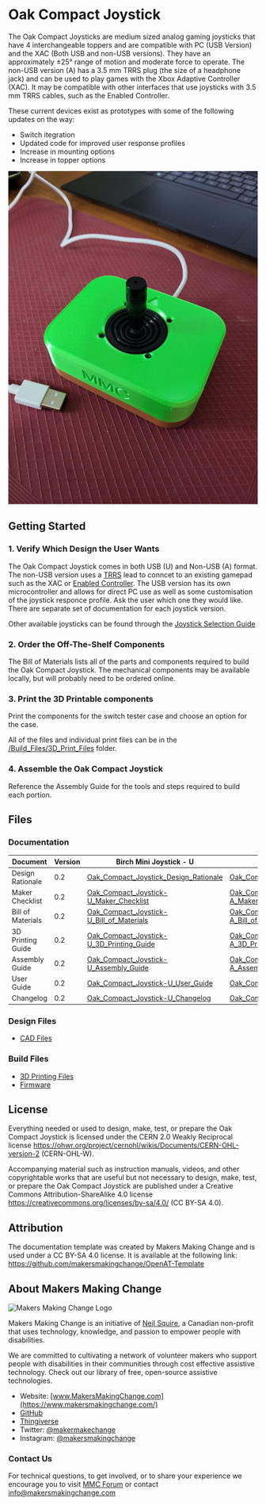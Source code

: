 <!--- 
Open Source Assistive Technology: GitHub Readme Template
 --->

<!---
INSTRUCTIONS
This is a markdown template for creating the README.md file in a GitHub repository. This file is rendered and displayed automatically when someone visits the repository.

This document includes helper text that will not be displayed when rendered. Any text between the less-than sign + exclamation mark + three hyphen-minus (<!---) and matching three hyphen-minus + greater-than sign will not be displayed. This helper text can be deleted once the corresponding section is completed.

 --->
 
 <!--- 
TITLE
Should match the name of the GitHub repository. Choose something descriptive rather than whimsical. 
 --->
 # Oak Compact Joystick

<!--- 
SUMMARY
A brief summary of the project. What it does, who it is for, how much it costs.
 --->
The Oak Compact Joysticks are medium sized analog gaming joysticks that have 4 interchangeable toppers and are compatible with PC (USB Version) and the XAC (Both USB and non-USB versions). They have an approximately ±25° range of motion and moderate force to operate. The non-USB version (A) has a 3.5 mm TRRS plug (the size of a headphone jack) and can be used to play games with the Xbox Adaptive Controller (XAC). It may be compatible with other interfaces that use joysticks with 3.5 mm TRRS cables, such as the Enabled Controller.

These current devices exist as prototypes with some of the following updates on the way:
- Switch itegration
- Updated code for improved user response profiles
- Increase in mounting options
- Increase in topper options

<!--- 
PHOTO

 --->
![Image Description](Photos/USB_Joystick_2.jpg)

<!--- 
## More info at
 - [Makers Making Change Forum Thread](TBD) 
 - [Makers Making Change Project Page](TBD)
 --->


## Getting Started
<!--- 
Include an overall idea of what major steps are required to build the device.
 --->
### 1. Verify Which Design the User Wants
The Oak Compact Joystick comes in both USB (U) and Non-USB (A) format. The non-USB version uses a [TRRS](https://www.sparkfun.com/products/11580) lead to conncet to an existing gamepad such as the XAC or [Enabled Controller](https://makersmakingchange.com/project/enabled-controller/). The USB version has its own microcontroller and allows for direct PC use as well as some customisation of the joystick responce profile. Ask the user which one they would like. There are separate set of documentation for each joystick version.

Other available joysticks can be found through the [Joystick Selection Guide](https://makersmakingchange.com/resource/analog-joystick-selection-guide/)

### 2. Order the Off-The-Shelf Components
The Bill of Materials lists all of the parts and components required to build the Oak Compact Joystick. The mechanical components may be available locally, but will probably need to be ordered online. 

### 3. Print the 3D Printable components
Print the components for the switch tester case and choose an option for the case.

All of the files and individual print files can be in the [/Build_Files/3D_Print_Files](/Build_Files/3D_Print_Files/) folder.

### 4. Assemble the Oak Compact Joystick
Reference the Assembly Guide for the tools and steps required to build each portion. 

## Files
<!---
FILES
This section includes all the information and files required to build and modify the device, including documentation, design files, and build files. 
--->

### Documentation
<!---
DOCUMENTATION

--->
| Document             | Version | Birch Mini Joystick - U 														| Birch Mini Joystick - A |
|----------------------|---------|--------------------------------------------------------------------------------------------------------------------------------------|-------------------------|
| Design Rationale     | 0.2     | [Oak_Compact_Joystick_Design_Rationale](/Documentation/Oak_Compact_Joystick-U/Oak_Compact_Joystick_Design_Rationale_v0.2.pdf)       	| [Oak_Compact_Joystick_Design_Rationale](/Documentation/Oak_Compact_Joystick-A/Oak_Compact_Joystick_Design_Rationale_v0.2.pdf)      |
| Maker Checklist      | 0.2     | [Oak_Compact_Joystick-U_Maker_Checklist](/Documentation/Oak_Compact_Joystick-U/Oak_Compact_Joystick-U_Maker_Checklist_v0.2.pdf)     	| [Oak_Compact_Joystick-A_Maker_Checklist](/Documentation/Oak_Compact_Joystick-A/Oak_Compact_Joystick-A_Maker_Checklist_v0.2.pdf)     |
| Bill of Materials    | 0.2     | [Oak_Compact_Joystick-U_Bill_of_Materials](/Documentation/Oak_Compact_Joystick-U/Oak_Compact_Joystick-U_BOM_v0.2.xlsx)     		| [Oak_Compact_Joystick-A_Bill_of_Materials](/Documentation/Oak_Compact_Joystick-A/Oak_Compact_Joystick-A_BOM_v0.2.xlsx)     |
| 3D Printing Guide    | 0.2     | [Oak_Compact_Joystick-U_3D_Printing_Guide](/Documentation/Oak_Compact_Joystick-U/Oak_Compact_Joystick-U_3D_Printing_Guide_v0.2.pdf)     | [Oak_Compact_Joystick-A_3D_Printing_Guide](/Documentation/Oak_Compact_Joystick-A/Oak_Compact_Joystick-A_3D_Printing_Guide_v0.2.pdf)     |
| Assembly Guide       | 0.2     | [Oak_Compact_Joystick-U_Assembly_Guide](/Documentation/Oak_Compact_Joystick-U/Oak_Compact_Joystick-U_Assembly_Guide_v0.2.pdf)     	| [Oak_Compact_Joystick-A_Assembly_Guide](/Documentation/Oak_Compact_Joystick-A/Oak_Compact_Joystick-A_Assembly_Guide_v0.2.pdf)     | 
| User Guide           | 0.2     | [Oak_Compact_Joystick-U_User_Guide](/Documentation/Oak_Compact_Joystick-U/Oak_Compact_Joystick-U_User_Guide_v0.2.pdf)    		| [Oak_Compact_Joystick-A_User_Guide](/Documentation/Oak_Compact_Joystick-A/Oak_Compact_Joystick-A_User_Guide_v0.2.pdf)    |
| Changelog            | 0.2     | [Oak_Compact_Joystick-U_Changelog](/Documentation/Oak_Compact_Joystick-U/Oak_Compact_Joystick_Changelog_v0.2.pdf)     			| [Oak_Compact_Joystick-A_Changelog](/Documentation/Oak_Compact_Joystick-A/Oak_Compact_Joystick_Changelog_v0.2.pdf)     |

### Design Files
<!---
DESIGN FILES
If possible, include a copy of original design files to facilitate easy editing and customization.
--->
 - [CAD Files](/Design_Files)

### Build Files
<!---
BUILD FILES
This section i
--->
 - [3D Printing Files](/Build_Files/3D_Print_files)
 - [Firmware](/Build_Files/OpenAT_Joystick_Software_Oak)

## License
<!---
LICENSE
Choose an appropriate license. We recommend an open-source hardware compatible license.
--->
Everything needed or used to design, make, test, or prepare the Oak Compact Joystick is licensed under the CERN 2.0 Weakly Reciprocal license <https://ohwr.org/project/cernohl/wikis/Documents/CERN-OHL-version-2> (CERN-OHL-W).

Accompanying material such as instruction manuals, videos, and other copyrightable works that are useful but not necessary to design, make, test, or prepare the Oak Compact Joystick are published under a Creative Commons Attribution-ShareAlike 4.0 license <https://creativecommons.org/licenses/by-sa/4.0/> (CC BY-SA 4.0).

## Attribution
<!---
ATTRIBUTION
Include any information related to the development of the design. This may include who identified the initial challenge, who contributed to the design
--->

The documentation template was created by Makers Making Change and is used under a CC BY-SA 4.0 license. It is available at the following link: https://github.com/makersmakingchange/OpenAT-Template




## About Makers Making Change
<img src="https://www.makersmakingchange.com/wp-content/uploads/logo/mmc_logo.svg" width="500" alt="Makers Making Change Logo">

Makers Making Change is an initiative of [Neil Squire](https://www.neilsquire.ca/), a Canadian non-profit that uses technology, knowledge, and passion to empower people with disabilities.

We are committed to cultivating a network of volunteer makers who support people with disabilities in their communities through cost effective assistive technology. Check out our library of free, open-source assistive technologies.

 - Website: [www.MakersMakingChange.com](https://www.makersmakingchange.com/)
 - [GitHub](https://github.com/makersmakingchange)
 - [Thingiverse](https://www.thingiverse.com/makersmakingchange/about)
 - Twitter: [@makermakechange](https://twitter.com/makermakechange)
 - Instagram: [@makersmakingchange](https://www.instagram.com/makersmakingchange)

### Contact Us
For technical questions, to get involved, or to share your experience we encourage you to visit [MMC Forum](https://forum.makersmakingchange.com) or contact info@makersmakingchange.com
